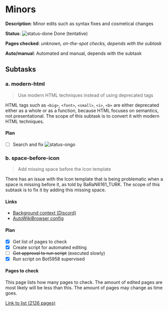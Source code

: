 # Minors

**Description**: Minor edits such as syntax fixes and cosmetical changes

**Status**: ![status-done] Done (tentative)

**Pages checked**: *unknown, on-the-spot checks, depends with the subtask*

**Auto/manual**: Automated and manual, depends with the subtask

## Subtasks

### a. modern-html

> Use modern HTML techniques instead of using deprecated tags

HTML tags such as `<big>`, `<font>`, `<small>`, `<i>`, `<b>` are either deprecated either as a whole or as a function, because HTML focuses on semantics, not presentational. The scope of this subtask is to convert it with modern HTML techniques.

#### Plan

- [ ] Search and fix ![status-ongo]

### b. space-before-icon

> Add missing space before the Icon template

There has an issue with the Icon template that is being problematic when a space is missing before it, as told by BaRaN6161_TURK. The scope of this subtask is to fix it by adding this missing space.

#### Links

- [Background context (Discord)](https://discord.com/channels/954532398400417832/969774355842224168/1021204838605922364)
- [AutoWikiBrowser config](https://gitlab.com/Hans5958-MWS/fandom-fridaynightfunking/-/blob/master/minors/space-before-icon.xml)

#### Plan

- [x] Get list of pages to check
- [x] Create script for automated editing
- [ ] ~~Get approval to run script~~ (executed slowly)
- [x] Run script on Bot5958 supervised

#### Pages to check

This page lists how many pages to check. The amount of edited pages are most likely will be less than this. The amount of pages may change as time goes.

[Link to list (2126 pages)](pages-space-before-icon.txt)

<!-- status start -->
[status-done]: https://upload.wikimedia.org/wikipedia/commons/thumb/4/41/Symbol_confirmed.svg/16px-Symbol_confirmed.svg.png
[status-wait]: https://upload.wikimedia.org/wikipedia/commons/thumb/5/54/Symbol_wait.svg/16px-Symbol_wait.svg.png
[status-stub]: https://upload.wikimedia.org/wikipedia/commons/thumb/f/f5/Symbol_stub_class.svg/16px-Symbol_stub_class.svg.png
[status-ongo]: https://upload.wikimedia.org/wikipedia/commons/thumb/9/94/Symbol_support_vote.svg/16px-Symbol_support_vote.svg.png
[status-done]: https://upload.wikimedia.org/wikipedia/commons/thumb/4/41/Symbol_confirmed.svg/16px-Symbol_confirmed.svg.png
<!-- status end -->
